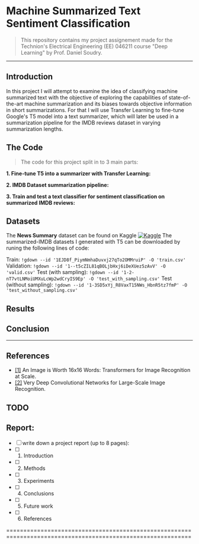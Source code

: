 # Machine Summarized Text Sentiment Classification

> This repository contains my project assignement made for the Technion's Electrical Engineering (EE) 046211 course "Deep Learning" by Prof. Daniel Soudry.
---

## Introduction
In this project I will attempt to examine the idea of classifying machine summarized text with the objective of exploring the capabilities of state-of-the-art machine summarization and its biases towards objective information in short summarizations. For that I will use Transfer Learning to fine-tune Google's T5 model into a text summarizer, which will later be used in a summarization pipeline for the IMDB reviews dataset in varying summarization lengths.

## The Code
> The code for this project split in to 3 main parts:

__1. Fine-tune T5 into a summarizer with Transfer Learning:__


__2. IMDB Dataset summarization pipeline:__


__3. Train and test a text classifier for sentiment classification on summarized IMDB reviews:__


## Datasets
The **News Summary** dataset can be found on Kaggle [![Kaggle](https://kaggle.com/static/images/open-in-kaggle.svg)](https://www.kaggle.com/sunnysai12345/news-summary)
The summarized-IMDB datasets I generated with T5 can be downloaded by runing the following lines of code:


Train: `!gdown --id '1EJD8f_PiymNmhaDuvxj27qTo2OMMruiP' -O 'train.csv'`
Validation: `!gdown --id '1--t5cZIL81qBOLjbHxj6iDeXUez5zAvV' -O 'valid.csv'`
Test (with sampling): `!gdown --id '1-2-nT7vtLNMoiUMXuLcWp2wdCryIS9Ep' -O 'test_with_sampling.csv'`
Test (without sampling): `!gdown --id '1-3SD5xYj_R8VaxT15NWs_HbnR5tz7fmP' -O 'test_without_sampling.csv'`




## Results

## Conclusion


---
## References
- [[1]](https://arxiv.org/abs/2010.11929) An Image is Worth 16x16 Words: Transformers for Image Recognition at Scale.
- [[2]](https://arxiv.org/abs/1409.1556) Very Deep Convolutional Networks for Large-Scale Image Recognition.
 

## TODO

## Report:
- [ ] write down a project report (up to 8 pages):
- [ ] 1. Introduction 
- [ ] 2. Methods
- [ ] 3. Experiments
- [ ] 4. Conclusions
- [ ] 5. Future work
- [ ] 6. References


============================================================================================================





<!--  ## The Code
> The code for this project split in to 2 parts:

__1. Data exploration and feature extraction:__
* Notebook can an be found on Kaggle (the dataset is large ~ 28GB, so it's more convenient to access the data from Kaggle directly):
  * [![Kaggle](https://kaggle.com/static/images/open-in-kaggle.svg)](https://www.kaggle.com/linsinorodin/feature-extraction-vit-vgg)
* Used to export the features files used in the next part:
    * ```train_predictions_vgg.csv```
    * ```train_true_values_vgg.csv```
    * ```train_predictions_vit.csv```
    * ```train_true_values_vit.csv```
    * ```val_predictions_vgg.csv```
    * ```val_true_values_vgg.csv```
    * ```val_predictions_vit.csv```
    * ```val_true_values_vit.csv```
__2. Train classifier models from the generated features:__
* Notebook can be found in this repository at ```Project/train_classifier.ipynb```
* Also, after obtaining the features files (previous part), the code can be used in Google Colab: 
  * [![Open In Collab](https://colab.research.google.com/assets/colab-badge.svg)](https://colab.research.google.com/github/Lin-Sinorodin/Technion_046211-Deep_Learning_Project/blob/master/Project/train_classifier.ipynb)

## Dataset
The dataset [COVIDx CT](https://www.kaggle.com/hgunraj/covidxct) from Kaggle used for this project. 
This dataset contains CT scans for both positive and negative COVID19 cases.
 
> __Example images from the dataset:__
> * The original dataset contains Pneumonia class, which wasn't considered here for simplicity.
> * The number of data samples for positive and negative class isn't balanced, so the custom dataloader 
keeps equal number of samples of both positive and negative samples. 

![image info](Project/Figures/preview_data.png)

> __Preprocessing steps:__
> * All the images provided with a bounding box, allowing one to crop the images to contain only the relevant areas.
> * In order to use the ViT model, the images should be with size 384x384.

![image](Project/Figures/preprocessing.png)

## Image Classification

For the classification, two models will be compared as feature extractors:
* ViT [1] - pretrained model from [lukemelas/PyTorch-Pretrained-ViT](https://github.com/lukemelas/PyTorch-Pretrained-ViT) 
on GitHub (it has very detailed and useful readme). This model is trained on ImageNet-21K. ![image info](Project/Figures/Presentation1_vit.png)
* VGG [2] - pretrained model from ```torchvision.models```. This model is trained on ImageNet. ![image info](Project/Figures/Presentation1_vgg.png)

### Feature Extraction
For each model, the features obtained by replacing the last layer in the original model with an identity layer, 
because these models trained in ImageNet and therefore outputs 1000 class while for this stage only the learned features 
of the model are wanted (and not it's classification). 

Example for VGG:
```python
import torch.nn as nn
from torchvision import models

model = models.vgg16(pretrained=True)
for param in model.parameters():
    param.requires_grad = False

num_features = model.classifier[6].in_features
model.classifier[6] = nn.Identity()
```

Now inference with ```model``` will yield features insted of classification.

---
## Results

### VGG
![image](Project/Figures/results_vgg.png)

  Time   | Epoch | Learning rate |  Loss  | Val accuracy |  Val (tp, tn, fp, fn)   
:---------:|:-------:|:---------------:|:--------:|:----:|:---------------------------:
00:00:16 | 01/10 |    5.0e-05    | 0.4137 |  80.89%|    42.4%,   38.5%,   11.5%,   07.6%
00:00:32 | 02/10 |    5.2e-04    | 0.3501 |  84.06%|    41.8%,   42.3%,   07.7%,   08.2%
00:00:48 | 03/10 |    1.0e-03    | 0.2412 |  84.47%|    39.7%,   44.7%,   05.3%,   10.3%
00:01:04 | 04/10 |    5.2e-04    | 0.1306 |  84.56%|    38.9%,   45.6%,   04.4%,   11.1%
00:01:20 | 05/10 |    5.0e-05    | 0.0594 |  85.71%|    41.7%,   44.0%,   06.0%,   08.3%
00:01:36 | 06/10 |    2.9e-04    | 0.0479 |  85.45%|    41.9%,   43.5%,   06.5%,   08.1%
00:01:52 | 07/10 |    5.2e-04    | 0.0259 |  85.30%|    43.5%,   41.8%,   08.2%,   06.5%
00:02:09 | 08/10 |    2.9e-04    | 0.0105 |  85.58%|    42.0%,   43.5%,   06.5%,   08.0%
00:02:25 | 09/10 |    5.0e-05    | 0.0066 |  85.78%|    41.5%,   44.3%,   05.7%,   08.5%
00:02:41 | 10/10 |    1.7e-04    | 0.0060 |  __85.75%__|    41.5%,   44.3%,   05.7%,   08.5%



### ViT
![image](Project/Figures/results_vit.png)

  Time   | Epoch | Learning rate |  Loss  | Val accuracy |  Val (tp, tn, fp, fn)   
:---------:|:-------:|:---------------:|:--------:|:----:|:---------------------------:
00:00:10 | 01/10 |    5.0e-04    | 0.6887 |  53.07%|    15.4%,   37.6%,   12.4%,   34.6%
00:00:20 | 02/10 |    5.2e-03    | 0.5822 |  67.68%|    31.9%,   35.8%,   14.2%,   18.1%
00:00:31 | 03/10 |    1.0e-02    | 0.4923 |  70.24%|    32.4%,   37.8%,   12.2%,   17.6%
00:00:41 | 04/10 |    5.2e-03    | 0.4508 |  72.05%|    34.6%,   37.4%,   12.6%,   15.4%
00:00:51 | 05/10 |    5.0e-04    | 0.4225 |  72.31%|    33.5%,   38.8%,   11.2%,   16.5%
00:01:02 | 06/10 |    2.9e-03    | 0.4265 |  72.66%|    34.0%,   38.7%,   11.3%,   16.0%
00:01:13 | 07/10 |    5.2e-03    | 0.4229 |  74.11%|    32.5%,   41.6%,   08.4%,   17.5%
00:01:23 | 08/10 |    2.9e-03    | 0.4042 |  74.37%|    35.9%,   38.5%,   11.6%,   14.1%
00:01:34 | 09/10 |    5.0e-04    | 0.3863 |  75.15%|    36.8%,   38.4%,   11.6%,   13.2%
00:01:44 | 10/10 |    1.7e-03    | 0.3872 |  __76.01%__|    39.9%,   36.1%,   13.8%,   10.1%

---
## Conclusion
Although ViT pretrained on a larger dataset, and achieves better accuracy on most of the common datasets (compares to CNNs),
on this dataset the VGG model (CNN based) performed much better than the ViT model. 

>For future work, it would be interesting to:
> * Train both models from scratch (instead of using transfer learning) and see if the CNN model still achieves superior results.
> * Use data augmentation in order to provide more general features.
> * Check another datasets from the medical field and check if CNN based models still outperforms ViT.

---
## References
- [[1]](https://arxiv.org/abs/2010.11929) An Image is Worth 16x16 Words: Transformers for Image Recognition at Scale.
- [[2]](https://arxiv.org/abs/1409.1556) Very Deep Convolutional Networks for Large-Scale Image Recognition.


 -->
 

